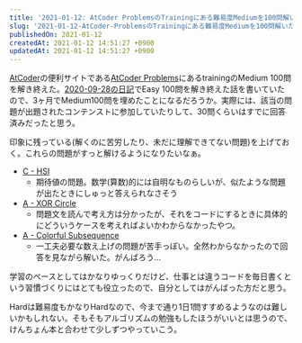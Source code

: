 ```yaml
---
title: '2021-01-12: AtCoder ProblemsのTrainingにある難易度Mediumを100問解いた'
slug: '2021-01-12-AtCoder-ProblemsのTrainingにある難易度Mediumを100問解いた'
publishedOn: 2021-01-12
createdAt: 2021-01-12 14:51:27 +0900
updatedAt: 2021-01-12 14:51:27 +0900
---
```

[AtCoder](https://atcoder.jp/)の便利サイトである[AtCoder Problems](https://kenkoooo.com/atcoder/)にあるtrainingのMedium 100問を解き終えた。[2020-09-28の日記](https://diary.shu-cream.net/2020/09/28/diary.html)でEasy 100問を解き終えた話を書いていたので、3ヶ月でMedium100問を埋めたことになるだろうか。実際には、該当の問題が出題されたコンテンストに参加していたりして、30問くらいはすでに回答済みだったと思う。

印象に残っている(解くのに苦労したり、未だに理解できてない問題)を上げておく。これらの問題がすっと解けるようになりたいなぁ。

- [C - HSI](https://atcoder.jp/contests/abc078/tasks/arc085_a)
  - 期待値の問題。数学(算数)的には自明なものらしいが、似たような問題が出たときにしゅっと答えられなさそう
- [A - XOR Circle](https://atcoder.jp/contests/agc035/tasks/agc035_a)
  - 問題文を読んで考え方は分かったが、それをコードにするときに具体的にどういうケースを考えればよいかわからなかったやつ。
- [A - Colorful Subsequence](https://atcoder.jp/contests/agc031/tasks/agc031_a)
  - 一工夫必要な数え上げの問題が苦手っぽい。全然わからなかったので回答を見ながら解いた。がんばろう…

学習のペースとしてはかなりゆっくりだけど、仕事とは違うコードを毎日書くという習慣づくりにはとても役立ったので、自分としてはがんばった方だと思う。

Hardは難易度もかなりHardなので、今まで通り1日1問すすめるようなのは難しいかもしれない。そもそもアルゴリズムの勉強もしたほうがいいとは思うので、けんちょん本と合わせて少しずつやっていこう。
